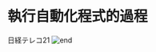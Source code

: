 # 執行自動化程式的過程
日経テレコ21
![end](https://user-images.githubusercontent.com/66252302/99149659-697d4a00-26ca-11eb-8a67-3059431a7fb3.gif)
